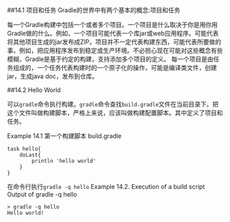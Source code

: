 ##14.1 项目和任务
Gradle的世界中有两个基本的概念:项目和任务

每一个Gradle构建中包括一个或者多个项目。一个项目是什么取决于你是用你用Gradle做的什么。例如，一个项目可能代表一个库jar或web应用程序。可能代表将其他项目生成的jar发布成ZIP。项目并不一定代表构建东西，可能代表所要做的事，例如，把应用程序发布到稳定或生产环境。不必担心现在可能对这些概念有些模糊，Gradle是基于约定的构建，支持添加多个项目的定义。
每一个项目是由任务组成的，一个任务代表构建时的一个原子化的操作，可能是编译类文件，创建jar，生成java doc，发布到仓库。

##14.2 Hello World

可以`gradle`命令执行构建。`gradle`命令查找`build.gradle`文件在当前目录下。把这个文件叫做构建脚本，严格上来说，应该叫做构建配置脚本。其中定义了项目和任务。

Example 14.1 第一个构建脚本
build.gradle
```
task hello{
    doLast{
        println 'hello world'    
    }
}
```
在命令行执行`gradle -q hello`
Example 14.2. Execution of a build script
Output of gradle -q hello
```
> gradle -q hello
Hello world!
```
